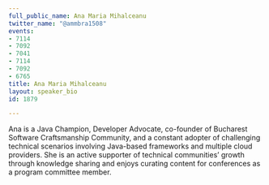 ```yaml
---
full_public_name: Ana Maria Mihalceanu
twitter_name: "@ammbra1508"
events:
- 7114
- 7092
- 7041
- 7114
- 7092
- 6765
title: Ana Maria Mihalceanu
layout: speaker_bio
id: 1879

---
```

Ana is a Java Champion, Developer Advocate, co-founder of Bucharest Software Craftsmanship Community, and a constant adopter of challenging technical scenarios involving Java-based frameworks and multiple cloud providers. She is an active supporter of technical communities’ growth through knowledge sharing and enjoys curating content for conferences as a program committee member. 